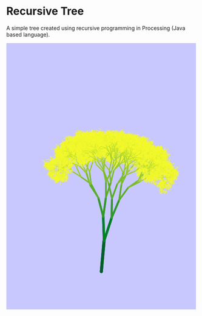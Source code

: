 # Recursive Tree

A simple tree created using recursive programming in Processing (Java based language).

![Tree Image](./tree.png?raw=true "Recursive Tree")

